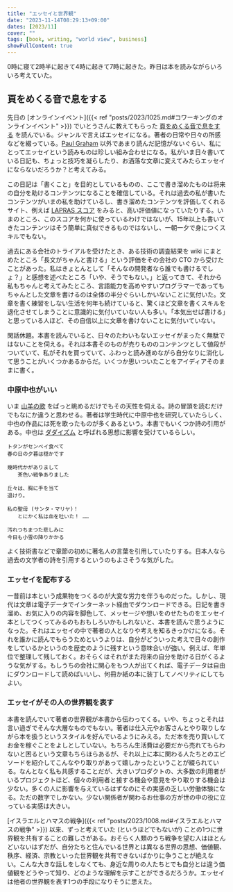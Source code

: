 ```yaml
---
title: "エッセイと世界観"
date: "2023-11-14T08:29:13+09:00"
dates: [2023/11]
cover: ""
tags: [book, writing, "world view", business]
showFullContent: true
---
```


0時に寝て2時半に起きて4時に起きて7時に起きた。昨日は本を読みながらいろいろ考えていた。

## 頁をめくる音で息をする

先日の [オンラインイベント]({{< ref "posts/2023/1025.md#コワーキングのオンラインイベント" >}}) でいとうさんに教えてもらった [頁をめくる音で息をする](https://20db.stores.jp/items/61869c960548e03fb98a95ac) を読んでいる。ジャンルで言えばエッセイになる。著者の日常や日々の所感などを綴っている。[Paul Graham](https://en.wikipedia.org/wiki/Paul_Graham_(programmer)) 以外であまり読んだ記憶がないぐらい、私にとってエッセイという読みものは珍しい組み合わせになる。私がいま日々書いている日記も、ちょっと技巧を凝らしたり、お洒落な文章に変えてみたらエッセイにならないだろうか？と考えてみる。

この日記は「書くこと」を目的としているものの、ここで書き溜めたものは将来の自分を助けるコンテンツになることを確信している。それは過去の私が書いたコンテンツがいまの私を助けているし、書き溜めたコンテンツを評価してくれるサイト、例えば [LAPRAS スコア](https://lapras.com/public/t2y) をみると、高い評価値になっていたりする。いまのところ、このスコアを何かに使っているわけではないが、15年以上も書いてきたコンテンツはそう簡単に真似できるものではないし、一朝一夕で身につくスキルでもない。

過去にある会社のトライアルを受けたとき、ある技術の調査結果を wiki にまとめたところ「長文がちゃんと書ける」という評価をその会社の CTO から受けたことがあった。私はきょとんとして「そんなの開発者なら誰でも書けるでしょ？」と感想を述べたところ「いや、そうでもない。」と返ってきて、それから私もちゃんと考えてみたところ、言語能力を高めやすいプログラマーであってもちゃんとした文章を書けるのは全体の半分ぐらいしかいないことに気付いた。文章を書く練習をしない生活を何年も続けていると、驚くほど文章を書くスキルを退化させてしまうことに意識的に気付いていない人も多い。「本気出せば書ける」と思っている人ほど、その自信以上に文章を書けないことに気付いていない。

閑話休題。本書を読んでいると、日々のたわいもないエッセイがまったく無駄ではないことを伺える。それは本書そのものが売りもののコンテンツとして値段がついていて、私がそれを買っていて、ふわっと読み進めながら自分なりに消化して思うことがいくつかあるからだ。いくつか思いついたことをアイディアそのままに書く。

### 中原中也がいい

いま [山羊の歌](https://www.aozora.gr.jp/cards/000026/files/894_28272.html) をぱっと眺めるだけでもその天性を伺える。詩の冒頭を読むだけでもなにか違うと思わせる。著者は学生時代に中原中也を研究していたらしく、中也の作品には死を歌ったものが多くあるという。本書でもいくつか詩の引用がある。中也は [ダダイズム](https://ja.wikipedia.org/wiki/%E3%83%80%E3%83%80%E3%82%A4%E3%82%B9%E3%83%A0) と呼ばれる思想に影響を受けているらしい。

```
トタンがセンベイ食べて
春の日の夕暮は穏かです
```

```
幾時代かがありまして
　　茶色い戦争ありました
```

```
丘々は、胸に手を当て
退けり。
```

```
私の聖母 (サンタ・マリヤ)！
　　とにかく私は血を吐いた！ ……
```

```
汚れつちまつた悲しみに
今日も小雪の降りかかる
```

よく技術書などで章節の初めに著名人の言葉を引用していたりする。日本人なら過去の文学者の詩を引用するというのもよさそうな気がした。

### エッセイを配布する

一昔前は本という成果物をつくるのが大変な労力を伴うものだった。しかし、現代は文章は電子データでインターネット経由でダウンロードできる。日記を書き溜め、お気に入りの内容を脚色して、メッセージや想いをのせたものをエッセイ本としてつくってみるのもおもしろいかもしれないと、本書を読んで思うようになった。それはエッセイの中で著者の人となりや考えを知るきっかけになる。それを誰かに読んでもらうためというよりは、自分がどういった考えで日々の創作をしているかというのを歴史のように残すという意味合いが強い。例えば、年単位で整理して残しておく。おそらくはそれがまた将来の自分を助ける日がくるような気がする。もしうちの会社に関心をもつ人が出てくれば、電子データは自由にダウンロードして読めばいいし、何冊か紙の本に装丁してノベリティにしてもよい。

### エッセイがその人の世界観を表す

本書を読んでいて著者の世界観が本書から伝わってくる。いや、ちょっとそれは言い過ぎでそんな大層なものでもない。著者は仕入元やお客さんとやり取りしながら本を扱うというスタイルを好んでいるようにみえる。ただ本を売り買いしてお金を稼ぐことをよしとしていない。もちろん生活費は必要だから売れてもらわないと困るという文章もちらほらあるが、それ以上に本に関わる人たちとのエピソードを紹介してこんなやり取りがあって嬉しかったということが綴られている。なんとなく私も共感することだが、大きいプロダクトの、大多数の利用者がいるプロジェクトほど、個々の利用者と接する機会や意見をやり取りする機会は少ない。多くの人に影響を与えているはずなのにその実感の乏しい労働体験になる。ただの数字でしかない。少ない関係者が関わるお仕事の方が世の中の役に立っている実感は大きい。

[イスラエルとハマスの戦争]({{< ref "posts/2023/1008.md#イスラエルとハマスの戦争" >}}) 以来、ずっと考えていた (というほどでもないが) ことの1つに世界観を共有することの難しさがある。おそらく人類のうち戦争を望む人はほとんどいないはずだが、自分たちと住んでいる世界とは異なる世界の思想、価値観、秩序、経済、宗教といった世界観を共有できないばかりに争うことが絶えない。こんな大きな話しをしなくても、身近な周りの人たちとでも自分とは違う価値観をどうやって知り、どのような理解を示すことができるだろうか。エッセイは他者の世界観を表す1つの手段になりそうに思えた。
